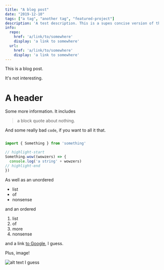 ```yaml
---
title: "A blog post"
date: "2019-12-10"
tags: ["a tag", "another tag", "featured-project"]
description: 'A test description. This is a supes concise version of the What/Why/How/Lessons? that the post should answer. Ideally, should encourage a viewer to click to read more.'
info:
  repo:
    href: 'a/link/to/somewhere'
    display: 'a link to somewhere'
  url:
    href: 'a/link/to/somewhere'
    display: 'a link to somewhere'
---
```


This is a blog post.

It's not interesting.

# A header

Some more information. It includes

> a block quote
> about nothing.

And some really bad `code`, if you want to all it that.

```typescript

import { Something } from 'something'

// highlight-start
Something.wow((wowzers) => {
  console.log('a string' + wowzers)
// highlight-end
})
```

As well as an unordered

- list
- of
- nonsense

and an ordered

1. list
2. of
3. more
4. nonsense

and a link [to Google](https://google.com), I guess.

Plus, image!

![alt text I guess](https://source.unsplash.com/random)
